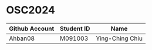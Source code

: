 # OSC2024

| Github Account | Student ID | Name            |
|----------------|------------|-----------------|
|    Ahban08     |  M091003   | Ying-Ching Chiu |

